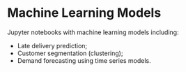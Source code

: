 # Machine Learning Models

Jupyter notebooks with machine learning models including:  
- Late delivery prediction;  
- Customer segmentation (clustering);  
- Demand forecasting using time series models.
